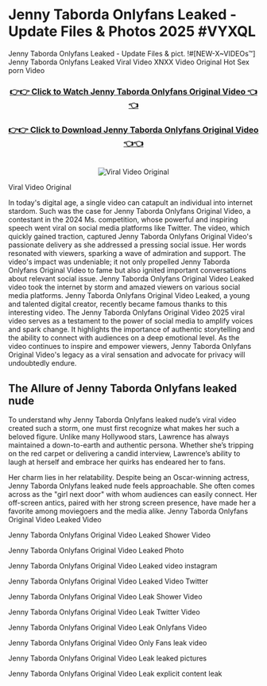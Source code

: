 # Jenny Taborda Onlyfans Leaked - Update Files & Photos 2025 #VYXQL

Jenny Taborda Onlyfans Leaked - Update Files & pict. !#[NEW-X~VIDEOs™] Jenny Taborda Onlyfans Leaked Viral Video XNXX Video Original Hot Sex porn Video
<br>
<div align="center">
<h3><a href="https://links2leaks.com?utm_source=jennytaborda&utm_medium=gitlong" rel="nofollow">👉👉 Click to Watch Jenny Taborda Onlyfans Original Video 👈👈</a></h3>
<h3><a href="https://links2leaks.com?utm_source=jennytaborda&utm_medium=gitlong" rel="nofollow">👉👉 Click to Download Jenny Taborda Onlyfans Original Video 👈👈</a></h3>
<br>
<a href="https://links2leaks.com?utm_source=jennytaborda&utm_medium=gitlong" rel="nofollow"><img src="https://i.ibb.co/Gkj2r4b/banner.png" alt="Viral Video Original" style="max-width: 100%; display: inline-block;" data-target="animated-image.originalImage"></a>
</div>

Viral Video Original

In today's digital age, a single video can catapult an individual into internet stardom. Such was the case for Jenny Taborda Onlyfans Original Video, a contestant in the 2024 Ms. competition, whose powerful and inspiring speech went viral on social media platforms like Twitter.
The video, which quickly gained traction, captured Jenny Taborda Onlyfans Original Video's passionate delivery as she addressed a pressing social issue. Her words resonated with viewers, sparking a wave of admiration and support. The video's impact was undeniable; it not only propelled Jenny Taborda Onlyfans Original Video to fame but also ignited important conversations about relevant social issue.
Jenny Taborda Onlyfans Original Video Leaked video took the internet by storm and amazed viewers on various social media platforms. Jenny Taborda Onlyfans Original Video Leaked, a young and talented digital creator, recently became famous thanks to this interesting video.
The Jenny Taborda Onlyfans Original Video 2025 viral video serves as a testament to the power of social media to amplify voices and spark change. It highlights the importance of authentic storytelling and the ability to connect with audiences on a deep emotional level. As the video continues to inspire and empower viewers, Jenny Taborda Onlyfans Original Video's legacy as a viral sensation and advocate for privacy will undoubtedly endure.

<h2>The Allure of Jenny Taborda Onlyfans leaked nude</h2>


To understand why Jenny Taborda Onlyfans leaked nude’s viral video created such a storm, one must first recognize what makes her such a beloved figure. Unlike many Hollywood stars, Lawrence has always maintained a down-to-earth and authentic persona. Whether she’s tripping on the red carpet or delivering a candid interview, Lawrence’s ability to laugh at herself and embrace her quirks has endeared her to fans.

Her charm lies in her relatability. Despite being an Oscar-winning actress, Jenny Taborda Onlyfans leaked nude feels approachable. She often comes across as the "girl next door" with whom audiences can easily connect. Her off-screen antics, paired with her strong screen presence, have made her a favorite among moviegoers and the media alike.
Jenny Taborda Onlyfans Original Video Leaked Video

Jenny Taborda Onlyfans Original Video Leaked Shower Video

Jenny Taborda Onlyfans Original Video Leaked Photo

Jenny Taborda Onlyfans Original Video Leaked video instagram

Jenny Taborda Onlyfans Original Video Leaked Video Twitter

Jenny Taborda Onlyfans Original Video Leak Shower Video

Jenny Taborda Onlyfans Original Video Leak Twitter Video

Jenny Taborda Onlyfans Original Video Leak Onlyfans Video

Jenny Taborda Onlyfans Original Video Only Fans leak video

Jenny Taborda Onlyfans Original Video Leak leaked pictures

Jenny Taborda Onlyfans Original Video Leak explicit content leak